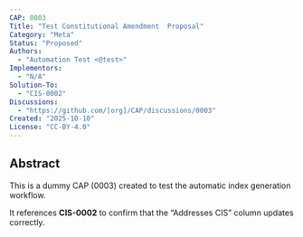 ```yaml
---
CAP: 0003
Title: "Test Constitutional Amendment  Proposal"
Category: "Meta"
Status: "Proposed"
Authors:
  - "Automation Test <@test>"
Implementors:
  - "N/A"
Solution-To:
  - "CIS-0002"
Discussions:
  - "https://github.com/[org]/CAP/discussions/0003"
Created: "2025-10-10"
License: "CC-BY-4.0"
---
```


## Abstract

This is a dummy CAP (0003) created to test the automatic index generation workflow.

It references **CIS-0002** to confirm that the “Addresses CIS” column updates correctly.
